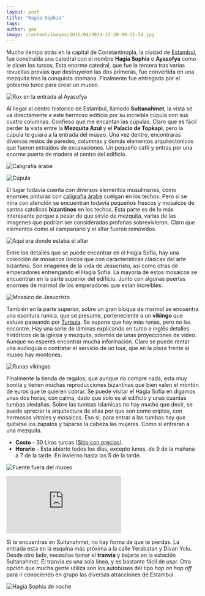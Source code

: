 ```yaml
---
layout: post
title: "Hagia Sophia"
tags: 
author: geo
image: /content/images/2015/04/2014-12-20-09-11-54.jpg
---
```

Mucho tiempo atrás en la capital de Constantinopla, la ciudad de [Estambul](/tag/estambul), fue construida una catedral con el nombre **Hagia Sophia** o **Ayasofya** como le dicen los turcos. Esta enorme catedral, que fue la tercera tras varias revueltas previas que destruyeron las dos primeras, fue convertida en una mezquita tras la conquista otomana. Finalmente fue entregada por el gobierno turco para crear un museo. 

![Rox en la entrada al Ayasofya](/content/images/2015/04/2014-12-20-09-06-10.jpg)

Al llegar al centro historico de Estambul, llamado **Sultanahmet**, la vista se va directamente a este hermoso edificio por su increible cúpula con sus cuatro columnas. Confieso que me encantan las cúpulas. Claro que es fácil perder la vista entre la **Mezquita Azul** y el **Palacio de Topkapi**, pero la cúpula te guiara a la entrada del museo. Una vez dentro, encontraras diversas restos de paredes, columnas y demás elementos arquitectonicos que fueron extraídos de excavaciones. Un pequeño café y entras por una enorme puerta de madera al centro del edificio.

![Caligrafía árabe](/content/images/2015/04/2014-12-20-09-08-20.jpg)

![Cúpula](/content/images/2015/04/2014-12-20-09-11-54-1.jpg)

El lugar todavía cuenta con diversos elementos musulmanes, como enormes pinturas con [caligrafía árabe](http://es.wikipedia.org/wiki/Caligraf%C3%ADa_%C3%A1rabe) cuelgan en los techos. Pero si se mira con atención se encuentran todavía pequeños frescos y  mosaicos de santos catolicos **bizantinos** en los techos. Esta parte es de lo más interesante porque a pesar de que sirvio de mezquita, varias de las imagenes que podrían ser consideradas profanas sobrevivieron. Claro que elementos como el campanario y el altar fueron removidos.

![Aquí era donde estaba el altar](/content/images/2015/04/2014-12-20-09-13-29.jpg)

Entre los detalles que se puede encontrar en el Hagia Sofia, hay una colección de mosaicos únicos que con caracteristicas clásicas del arte bizantino. Son imagenes de la vida de Jesucristo, así como otras de emperadores entrengando el Hagia Sofia. La mayoría de estos mosaicos se encuentran en la parte superior del edificio. Junto con algunas puertas enormes de marmol de los emperadores que estan increíbles.

![Mosaico de Jesucristo](/content/images/2015/04/2014-12-20-09-35-40.jpg)

También en la parte superior, sobre un gran bloque de marmol se encuentra una escritura runica, que se presume, perteneciente a un **vikingo** que estuvo paseando por [Turquía](/tag/turquia). Se supone que hay más runas, pero no las encontre. Hay una serie de láminas explicando en turco e inglés detalles históricos de la iglesia y mezquita, además de unas proyecciones de video. Aunque no esperes encontrar mucha información. Claro se puede rentar una audioguía o contratar el servicio de un tour, que en la plaza frente al museo hay montones.

![Runas vikingas](/content/images/2015/04/2014-12-20-09-39-47.jpg)

Finalmente la tienda de regalos, que aunque no compre nada, esta muy bonita y tienen muchas reproducciones bizantinas que bien valen el montón de euros que te quieren cobrar. Se puede visitar el Hagia Sofia en digamos unas dos horas, con calma, dado que solo es el edificio y unas cuantas tumbas aledañas. Sobre las tumbas islamicas no hay mucho que decir, se puede apreciar la arquitectura de ellas por que son como criptas, con hermosos vitrales y mosaicos. Eso si, para entrar a las tumbas hay que quitarse los zapatos y taparse la cabeza las mujeres. Como si entraran a una mezquita.

* **Costo** - 30 Liras turcas ([Sitio con precios](http://ayasofyamuzesi.gov.tr/en/visiting-information)).
* **Horario** - Esta abierto todos los días, excepto lunes, de 9 de la mañana a 7 de la tarde. En invierno hasta las 5 de la tarde.

![Fuente fuera del museo](/content/images/2015/04/2014-12-20-10-15-32.jpg)

<div class="embed-responsive embed-responsive-16by9">
<iframe src="https://www.google.com/maps/embed?pb=!1m14!1m8!1m3!1d3010.76196177466!2d28.980175000000003!3d41.008583!3m2!1i1024!2i768!4f13.1!3m3!1m2!1s0x14cab9be92011c27%3A0x236e6f6f37444fae!2sHagia+Sophia+Museum!5e0!3m2!1sen!2s!4v1428607195861" class="embed-responsive-item" frameborder="0" style="border:0"></iframe>
</div>

Si te encuentras en Sultanahmet, no hay forma de que te pierdas. La entrada esta en la esquina más próxima a la calle Yerabatan y Divan Yolu. Desde otro lado, necesitas tomar el **tranvía** y bajarte en la estación Sultanahmet. El tranvía es una sola línea, y es bastante fácil de usar. Otra opción que mucha gente utiliza son los autobuses del tipo *hop on hop off* para ir conociendo en grupo las diversas atracciones de Estambul.

![Hagia Sophia de noche](/content/images/2015/04/2014-12-18-17-20-42.jpg)
